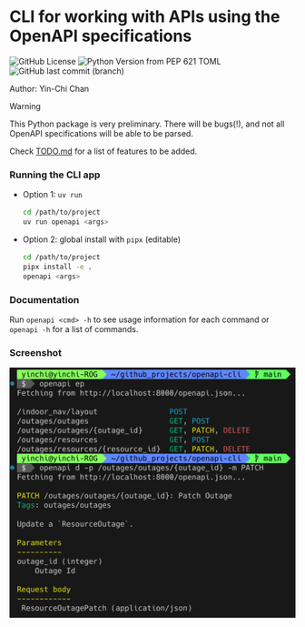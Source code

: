 # CLI for working with APIs using the OpenAPI specifications

![GitHub License](https://img.shields.io/github/license/yinchi/openapi-cli)
![Python Version from PEP 621 TOML](https://img.shields.io/python/required-version-toml?tomlFilePath=https%3A%2F%2Fraw.githubusercontent.com%2Fyinchi%2Fopenapi-cli%2Frefs%2Fheads%2Fmain%2Fpyproject.toml)
![GitHub last commit (branch)](https://img.shields.io/github/last-commit/yinchi/openapi-cli/main?label=last%20commit%20(main))


Author: Yin-Chi Chan

> [!WARNING]
> This Python package is very preliminary. There will be bugs(!), and not all OpenAPI specifications will be able to be parsed.
>
> Check [TODO.md](TODO.md) for a list of features to be added.

### Running the CLI app

- Option 1: `uv run`
    ```bash
    cd /path/to/project
    uv run openapi <args>
    ```
- Option 2: global install with `pipx` (editable)
  ```bash
  cd /path/to/project
  pipx install -e .
  openapi <args>
  ```

### Documentation

Run `openapi <cmd> -h` to see usage information for each command or `openapi -h` for a list of commands.

### Screenshot

![Screenshot of the openapi CLI app](docs/img/screenshot_readme.png)
